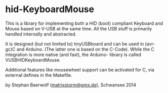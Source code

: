 hid-KeyboardMouse
=================

This is a library for implementing both a HID (boot) compliant Keyboard and
Mouse based on V-USB at the same time.
All the USB stuff is primarily handled internally and abstracted.

It is designed (but not limited to) tinyUSBboard and can be used in
(avr-gc)C and Arduino. (The latter one is based on the C-Code).
While the C integration is more native (and fast), the Arduino-
library is called VUSBHIDKeyboardMouse.

Additional features like mousewheel support can be activated for C,
via external defines in the Makefile. 

by Stephan Baerwolf (matrixstorm@gmx.de), Schwansee 2014
